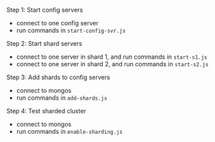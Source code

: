 Step 1: Start config servers

- connect to one config server
- run commands in `start-config-svr.js`

Step 2: Start shard servers

- connect to one server in shard 1, and run commands in `start-s1.js`
- connect to one server in shard 2, and run commands in `start-s2.js`

Step 3: Add shards to config servers

- connect to mongos
- run commands in `add-shards.js`

Step 4: Test sharded cluster

- connect to mongos
- run commands in `enable-sharding.js`
